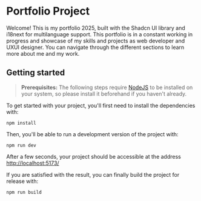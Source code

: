 # Portfolio Project

Welcome! This is my portfolio 2025, built with the Shadcn UI library and i18next for multilanguage support.
This portfolio is in a constant working in progress and showcase of my skills and projects as web developer and UXUI designer. You can navigate through the different sections to learn more about me and my work.

## Getting started

> **Prerequisites:**
> The following steps require [NodeJS](https://nodejs.org/en/) to be installed on your system, so please
> install it beforehand if you haven't already.

To get started with your project, you'll first need to install the dependencies with:

```
npm install
```

Then, you'll be able to run a development version of the project with:

```
npm run dev
```

After a few seconds, your project should be accessible at the address
[http://localhost:5173/](http://localhost:5173/)

If you are satisfied with the result, you can finally build the project for release with:

```
npm run build
```
